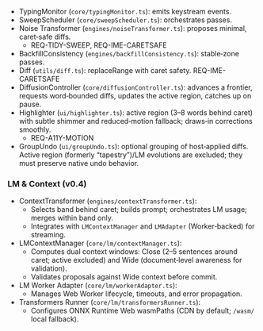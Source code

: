 <!--══════════════════════════════════════════════════
  ╔══════════════════════════════════════════════════════╗
  ║  ░  C 3   —   C O M P O N E N T S  ░░░░░░░░░░░░░░░░░  ║
  ║                                                      ║
  ║                                                      ║
  ║                                                      ║
  ║                                                      ║
  ║           ╌╌  P L A C E H O L D E R  ╌╌              ║
  ║                                                      ║
  ║                                                      ║
  ║                                                      ║
  ║                                                      ║
  ╚══════════════════════════════════════════════════════╝
    • WHAT ▸ Key components with responsibilities
    • WHY  ▸ Map PRD REQs to code units
    • HOW  ▸ Keep short; link files
-->

- TypingMonitor (`core/typingMonitor.ts`): emits keystream events.
- SweepScheduler (`core/sweepScheduler.ts`): orchestrates passes.
- Noise Transformer (`engines/noiseTransformer.ts`): proposes minimal, caret‑safe diffs.
  - REQ-TIDY-SWEEP, REQ-IME-CARETSAFE
- BackfillConsistency (`engines/backfillConsistency.ts`): stable‑zone passes.
- Diff (`utils/diff.ts`): replaceRange with caret safety. REQ-IME-CARETSAFE
- DiffusionController (`core/diffusionController.ts`): advances a frontier, requests word‑bounded diffs, updates the active region, catches up on pause.
- Highlighter (`ui/highlighter.ts`): active region (3–8 words behind caret) with subtle shimmer and reduced‑motion fallback; draws‑in corrections smoothly.
  - REQ-A11Y-MOTION
- GroupUndo (`ui/groupUndo.ts`): optional grouping of host‑applied diffs. Active region (formerly “tapestry”)/LM evolutions are excluded; they must preserve native undo behavior.

### LM & Context (v0.4)

- ContextTransformer (`engines/contextTransformer.ts`):
  - Selects band behind caret; builds prompt; orchestrates LM usage; merges within band only.
  - Integrates with `LMContextManager` and `LMAdapter` (Worker‑backed) for streaming.
- LMContextManager (`core/lm/contextManager.ts`):
  - Computes dual context windows: Close (2–5 sentences around caret; active excluded) and Wide (document‑level awareness for validation).
  - Validates proposals against Wide context before commit.
- LM Worker Adapter (`core/lm/workerAdapter.ts`):
  - Manages Web Worker lifecycle, timeouts, and error propagation.
- Transformers Runner (`core/lm/transformersRunner.ts`):
  - Configures ONNX Runtime Web wasmPaths (CDN by default; `/wasm/` local fallback).
